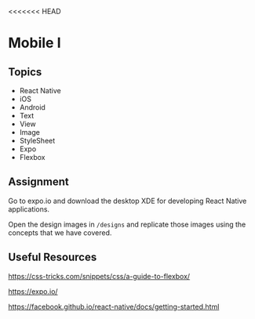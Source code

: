 <<<<<<< HEAD
# Mobile I

## Topics

* React Native
* iOS
* Android
* Text
* View
* Image
* StyleSheet
* Expo
* Flexbox

## Assignment

Go to expo.io and download the desktop XDE for developing React Native applications.

Open the design images in `/designs` and replicate those images using the concepts that we have covered.

## Useful Resources

https://css-tricks.com/snippets/css/a-guide-to-flexbox/

https://expo.io/

https://facebook.github.io/react-native/docs/getting-started.html